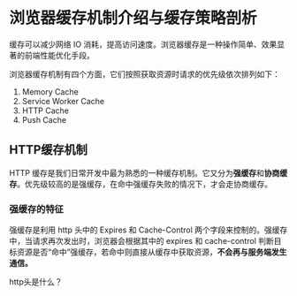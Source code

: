 # 浏览器缓存机制介绍与缓存策略剖析

缓存可以减少网络 IO 消耗，提高访问速度。浏览器缓存是一种操作简单、效果显著的前端性能优化手段。



浏览器缓存机制有四个方面，它们按照获取资源时请求的优先级依次排列如下：

1.  Memory Cache
2.  Service Worker Cache
3.  HTTP Cache
4.  Push Cache



## HTTP缓存机制

HTTP 缓存是我们日常开发中最为熟悉的一种缓存机制。它又分为**强缓存**和**协商缓存**。优先级较高的是强缓存，在命中强缓存失败的情况下，才会走协商缓存。



### 强缓存的特征

强缓存是利用 http 头中的 Expires 和 Cache-Control 两个字段来控制的。强缓存中，当请求再次发出时，浏览器会根据其中的 expires 和 cache-control 判断目标资源是否“命中”强缓存，若命中则直接从缓存中获取资源，**不会再与服务端发生通信。**



http头是什么？